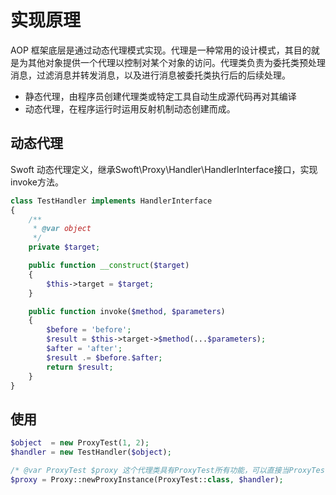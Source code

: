# 实现原理
AOP 框架底层是通过动态代理模式实现。代理是一种常用的设计模式，其目的就是为其他对象提供一个代理以控制对某个对象的访问。代理类负责为委托类预处理消息，过滤消息并转发消息，以及进行消息被委托类执行后的后续处理。

- 静态代理，由程序员创建代理类或特定工具自动生成源代码再对其编译
- 动态代理，在程序运行时运用反射机制动态创建而成。

## 动态代理

Swoft 动态代理定义，继承Swoft\Proxy\Handler\HandlerInterface接口，实现invoke方法。

```php
class TestHandler implements HandlerInterface
{
    /**
     * @var object
     */
    private $target;

    public function __construct($target)
    {
        $this->target = $target;
    }

    public function invoke($method, $parameters)
    {
        $before = 'before';
        $result = $this->target->$method(...$parameters);
        $after = 'after';
        $result .= $before.$after;
        return $result;
    }
}
```

## 使用

```php
$object  = new ProxyTest(1, 2);
$handler = new TestHandler($object);

/* @var ProxyTest $proxy 这个代理类具有ProxyTest所有功能，可以直接当ProxyTest实例使用，没有任何区别*/
$proxy = Proxy::newProxyInstance(ProxyTest::class, $handler);
```

